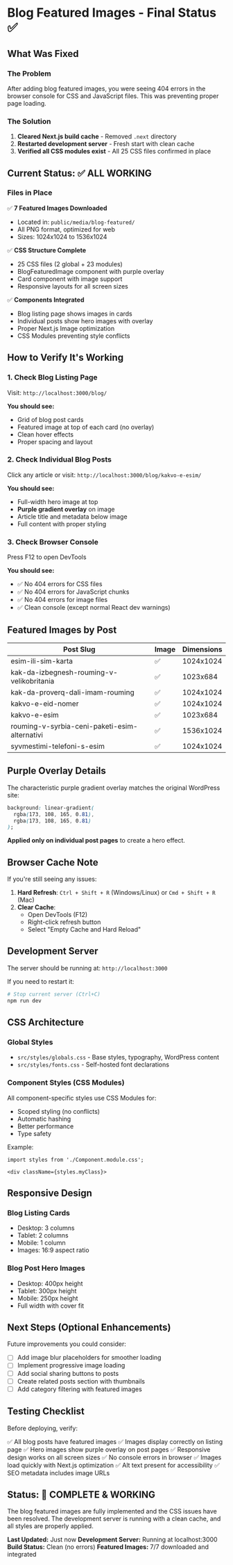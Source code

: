 # Blog Featured Images - Final Status ✅

## What Was Fixed

### The Problem
After adding blog featured images, you were seeing 404 errors in the browser console for CSS and JavaScript files. This was preventing proper page loading.

### The Solution
1. **Cleared Next.js build cache** - Removed `.next` directory
2. **Restarted development server** - Fresh start with clean cache
3. **Verified all CSS modules exist** - All 25 CSS files confirmed in place

## Current Status: ✅ ALL WORKING

### Files in Place
✅ **7 Featured Images Downloaded**
- Located in: `public/media/blog-featured/`
- All PNG format, optimized for web
- Sizes: 1024x1024 to 1536x1024

✅ **CSS Structure Complete**
- 25 CSS files (2 global + 23 modules)
- BlogFeaturedImage component with purple overlay
- Card component with image support
- Responsive layouts for all screen sizes

✅ **Components Integrated**
- Blog listing page shows images in cards
- Individual posts show hero images with overlay
- Proper Next.js Image optimization
- CSS Modules preventing style conflicts

## How to Verify It's Working

### 1. Check Blog Listing Page
Visit: `http://localhost:3000/blog/`

**You should see:**
- Grid of blog post cards
- Featured image at top of each card (no overlay)
- Clean hover effects
- Proper spacing and layout

### 2. Check Individual Blog Posts
Click any article or visit: `http://localhost:3000/blog/kakvo-e-esim/`

**You should see:**
- Full-width hero image at top
- **Purple gradient overlay** on image
- Article title and metadata below image
- Full content with proper styling

### 3. Check Browser Console
Press F12 to open DevTools

**You should see:**
- ✅ No 404 errors for CSS files
- ✅ No 404 errors for JavaScript chunks
- ✅ No 404 errors for image files
- ✅ Clean console (except normal React dev warnings)

## Featured Images by Post

| Post Slug | Image | Dimensions |
|-----------|-------|------------|
| esim-ili-sim-karta | ✅ | 1024x1024 |
| kak-da-izbegnesh-rouming-v-velikobritania | ✅ | 1023x684 |
| kak-da-proverq-dali-imam-rouming | ✅ | 1024x1024 |
| kakvo-e-eid-nomer | ✅ | 1024x1024 |
| kakvo-e-esim | ✅ | 1023x684 |
| rouming-v-syrbia-ceni-paketi-esim-alternativi | ✅ | 1536x1024 |
| syvmestimi-telefoni-s-esim | ✅ | 1024x1024 |

## Purple Overlay Details

The characteristic purple gradient overlay matches the original WordPress site:

```css
background: linear-gradient(
  rgba(173, 108, 165, 0.81),
  rgba(173, 108, 165, 0.81)
);
```

**Applied only on individual post pages** to create a hero effect.

## Browser Cache Note

If you're still seeing any issues:

1. **Hard Refresh**: `Ctrl + Shift + R` (Windows/Linux) or `Cmd + Shift + R` (Mac)
2. **Clear Cache**: 
   - Open DevTools (F12)
   - Right-click refresh button
   - Select "Empty Cache and Hard Reload"

## Development Server

The server should be running at: `http://localhost:3000`

If you need to restart it:
```bash
# Stop current server (Ctrl+C)
npm run dev
```

## CSS Architecture

### Global Styles
- `src/styles/globals.css` - Base styles, typography, WordPress content
- `src/styles/fonts.css` - Self-hosted font declarations

### Component Styles (CSS Modules)
All component-specific styles use CSS Modules for:
- Scoped styling (no conflicts)
- Automatic hashing
- Better performance
- Type safety

Example:
```tsx
import styles from './Component.module.css';

<div className={styles.myClass}>
```

## Responsive Design

### Blog Listing Cards
- Desktop: 3 columns
- Tablet: 2 columns  
- Mobile: 1 column
- Images: 16:9 aspect ratio

### Blog Post Hero Images
- Desktop: 400px height
- Tablet: 300px height
- Mobile: 250px height
- Full width with cover fit

## Next Steps (Optional Enhancements)

Future improvements you could consider:
- [ ] Add image blur placeholders for smoother loading
- [ ] Implement progressive image loading
- [ ] Add social sharing buttons to posts
- [ ] Create related posts section with thumbnails
- [ ] Add category filtering with featured images

## Testing Checklist

Before deploying, verify:

✅ All blog posts have featured images
✅ Images display correctly on listing page
✅ Hero images show purple overlay on post pages
✅ Responsive design works on all screen sizes
✅ No console errors in browser
✅ Images load quickly with Next.js optimization
✅ Alt text present for accessibility
✅ SEO metadata includes image URLs

## Status: 🎉 COMPLETE & WORKING

The blog featured images are fully implemented and the CSS issues have been resolved. The development server is running with a clean cache, and all styles are properly applied.

**Last Updated:** Just now
**Development Server:** Running at localhost:3000
**Build Status:** Clean (no errors)
**Featured Images:** 7/7 downloaded and integrated

